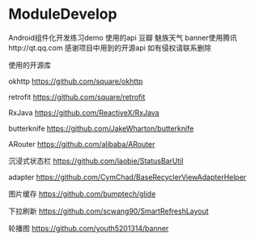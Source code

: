 # ModuleDevelop
Android组件化开发练习demo
使用的api 豆瓣 魅族天气 banner使用腾讯http://qt.qq.com
感谢项目中用到的开源api 如有侵权请联系删除

使用的开源库

okhttp https://github.com/square/okhttp

retrofit https://github.com/square/retrofit

RxJava https://github.com/ReactiveX/RxJava

butterknife https://github.com/JakeWharton/butterknife

ARouter https://github.com/alibaba/ARouter

沉浸式状态栏 https://github.com/laobie/StatusBarUtil

adapter https://github.com/CymChad/BaseRecyclerViewAdapterHelper

图片缓存 https://github.com/bumptech/glide

下拉刷新 https://github.com/scwang90/SmartRefreshLayout

轮播图 https://github.com/youth5201314/banner